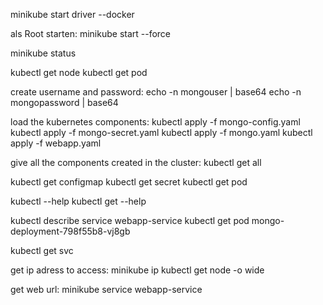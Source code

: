 minikube start driver --docker

als Root starten: 
minikube start --force

minikube status

kubectl get node
kubectl get pod

create username and password:
echo -n mongouser | base64
echo -n mongopassword | base64

load the kubernetes components:
kubectl apply -f mongo-config.yaml
kubectl apply -f mongo-secret.yaml
kubectl apply -f mongo.yaml
kubectl apply -f webapp.yaml

give all the components created in the cluster:
kubectl get all

kubectl get configmap
kubectl get secret
kubectl get pod

kubectl --help
kubectl get --help

kubectl describe service webapp-service
kubectl get pod mongo-deployment-798f55b8-vj8gb

kubectl get svc

get ip adress to access:
minikube ip 
kubectl get node -o wide

get web url:
minikube service webapp-service
